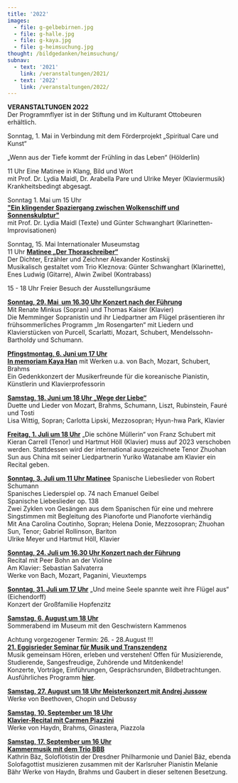 ```yaml
---
title: '2022'
images:
  - file: g-gelbebirnen.jpg
  - file: g-halle.jpg
  - file: g-kaya.jpg
  - file: g-heimsuchung.jpg
thought: /bildgedanken/heimsuchung/
subnav:
  - text: '2021'
    link: /veranstaltungen/2021/
  - text: '2022'
    link: /veranstaltungen/2022/
---
```


**VERANSTALTUNGEN 2022**   
Der Programmflyer ist in der Stiftung und im Kulturamt Ottobeuren erhältlich.

Sonntag, 1. Mai
in Verbindung mit dem Förderprojekt „Spiritual Care und Kunst“

„Wenn aus der Tiefe kommt der Frühling in das Leben“ (Hölderlin)

11 Uhr Eine Matinee in Klang, Bild und Wort  
mit Prof. Dr. Lydia Maidl, Dr. Arabella Pare und Ulrike Meyer (Klaviermusik)  
Krankheitsbedingt abgesagt.

Sonntag 1. Mai um 15 Uhr   
[**"Ein klingender Spaziergang zwischen Wolkenschiff und Sonnenskulptur"**](/veranstaltungen/2022/spaziergang/)   
mit Prof. Dr. Lydia Maidl (Texte) und Günter Schwanghart (Klarinetten-Improvisationen)

Sonntag, 15. Mai Internationaler Museumstag  
11 Uhr [**Matinee „Der Thoraschreiber“**](/veranstaltungen/2022/thoraschreiber/)   
Der Dichter, Erzähler und Zeichner Alexander Kostinskij   
Musikalisch gestaltet vom Trio Kleznova: Günter Schwanghart (Klarinette), Enes Ludwig (Gitarre), Alwin Zwibel (Kontrabass)

15 - 18 Uhr Freier Besuch der Ausstellungsräume

[**Sonntag, 29. Mai  um 16.30 Uhr Konzert nach der Führung**](/veranstaltungen/2022/minkuslieder/)  
Mit Renate Minkus (Sopran) und Thomas Kaiser (Klavier)  
Die Memminger Sopranistin und ihr Liedpartner am Flügel präsentieren ihr frühsommerliches Programm „Im Rosengarten“ mit Liedern und Klavierstücken von Purcell, Scarlatti, Mozart, Schubert, Mendelssohn-Bartholdy und Schumann.

[**Pfingstmontag, 6. Juni um 17 Uhr  
In memoriam Kaya Han**](/veranstaltungen/2022/fuerkaya/)
mit Werken u.a. von Bach, Mozart, Schubert, Brahms  
Ein Gedenkkonzert der Musikerfreunde für die koreanische Pianistin, Künstlerin und Klavierprofessorin

[**Samstag, 18. Juni um 18 Uhr „Wege der Liebe“**](/veranstaltungen/2022/duette/)  
Duette und Lieder von Mozart, Brahms, Schumann, Liszt, Rubinstein, Fauré und Tosti   
Lisa Wittig, Sopran; Carlotta Lipski, Mezzosopran; Hyun-hwa Park, Klavier

[**Freitag, 1. Juli um 18 Uhr**](/veranstaltungen/2022/zhuohan/)
„Die schöne Müllerin“ von Franz Schubert mit Kieran Carrell (Tenor) und Hartmut Höll (Klavier) muss auf 2023 verschoben werden. 
Stattdessen wird der international ausgezeichnete Tenor Zhuohan Sun aus China mit seiner Liedpartnerin Yuriko Watanabe am Klavier ein Recital geben.

[**Sonntag, 3. Juli um 11 Uhr Matinee**](/veranstaltungen/2022/liebeslieder/)
Spanische Liebeslieder von Robert Schumann  
Spanisches Liederspiel op. 74 nach Emanuel Geibel   
Spanische Liebeslieder op. 138  
Zwei Zyklen von Gesängen aus dem Spanischen für eine und mehrere Singstimmen mit Begleitung des Pianoforte und Pianoforte vierhändig  
Mit Ana Carolina Coutinho, Sopran; Helena Donie, Mezzosopran; Zhuohan Sun, Tenor; Gabriel Rollinson, Bariton  
Ulrike Meyer und Hartmut Höll, Klavier 

[**Sonntag, 24. Juli um 16.30 Uhr Konzert nach der Führung**](/veranstaltungen/2022/peervioline/)  
Recital mit Peer Bohn an der Violine     
Am Klavier: Sebastian Salvaterra  
Werke von Bach, Mozart, Paganini, Vieuxtemps  

[**Sonntag, 31. Juli um 17 Uhr**](/veranstaltungen/2022/hopfenzitz/)
„Und meine Seele spannte weit ihre Flügel aus“ (Eichendorff)  
Konzert der Großfamilie Hopfenzitz

[**Samstag, 6. August um 18 Uhr**](/veranstaltungen/2022/kammenos/)  
Sommerabend im Museum mit den Geschwistern Kammenos

Achtung vorgezogener Termin: 26. - 28.August !!!  
[**21. Eggisrieder Seminar für Musik und Transzendenz**](/veranstaltungen/2022/seminar2022/)    
Musik gemeinsam Hören, erleben und verstehen! 
Offen für Musizierende, Studierende, Sangesfreudige, Zuhörende und Mitdenkende!  
Konzerte, Vorträge, Einführungen, Gesprächsrunden, Bildbetrachtungen.  
Ausführliches Programm [**hier**](/veranstaltungen/2022/seminar2022/).

[**Samstag, 27. August um 18 Uhr Meisterkonzert mit Andrej Jussow**](/veranstaltungen/2022/jussow/)  
Werke von Beethoven, Chopin und Debussy      

[**Samstag, 10. September um 18 Uhr  
Klavier-Recital mit Carmen Piazzini**](/veranstaltungen/2022/piazzini/)  
Werke von Haydn, Brahms, Ginastera, Piazzola

[**Samstag, 17. September um 16 Uhr   
Kammermusik mit dem Trio BBB**](/veranstaltungen/2022/triobbb/)  
Kathrin Bäz, Soloflötistin der Dresdner Philharmonie und Daniel Bäz, ebenda Solofagottist musizieren zusammen mit der Karlsruher Pianistin Melanie Bähr Werke von Haydn, Brahms und Gaubert in dieser seltenen Besetzung.  
